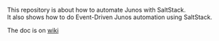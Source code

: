 This repository is about how to automate Junos with SaltStack.  
It also shows how to do Event-Driven Junos automation using SaltStack.  

The doc is on [wiki](https://github.com/ksator/junos-automation-with-saltstack/wiki)

